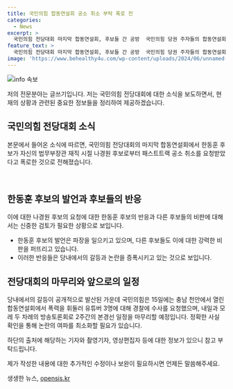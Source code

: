 ```yaml
---
title: 국민의힘 합동연설회 공소 취소 부탁 폭로 전
categories:
  - News
excerpt: >
  국민의힘 전당대회 마지막 합동연설회, 후보들 간 공방  국민의힘 당권 주자들의 합동연설회에서 한동훈 후보의 나경원 후보 폭로로 논란이 불거졌다. 후보들은 내부총질을 비판하며 야당에 수사 거리 제공을 비판했고, 유튜버 폭력 사건과 기자에 대한 폭로전 등으로 당권 경쟁이 치열해지고 있다. 23일의 전당대회를 향해 당과 민의 선택이 기다려지고 있다. (150자)
feature_text: >
  국민의힘 전당대회 마지막 합동연설회, 후보들 간 공방  국민의힘 당권 주자들의 합동연설회에서 한동훈 후보의 나경원 후보 폭로로 논란이 불거졌다. 후보들은 내부총질을 비판하며 야당에 수사 거리 제공을 비판했고, 유튜버 폭력 사건과 기자에 대한 폭로전 등으로 당권 경쟁이 치열해지고 있다. 23일의 전당대회를 향해 당과 민의 선택이 기다려지고 있다. (150자)
image: 'https://www.behealthy4u.com/wp-content/uploads/2024/06/unnamed-file.png'
---
```


<p><img src="https://www.behealthy4u.com/wp-content/uploads/2024/06/unnamed-file.png" alt="info 속보" /></p>

<p>저의 전문분야는 글쓰기입니다. 저는 국민의힘 전당대회에 대한 소식을 보도하면서, 현재의 상황과 관련된 중요한 정보들을 정리하여 제공하겠습니다.</p>

<h2 data-ke-size="size26">국민의힘 전당대회 소식</h2>

<p>본문에서 들어온 소식에 따르면, 국민의힘 전당대회의 마지막 합동연설회에서 한동훈 후보가 자신의 법무부장관 재직 시절 나경원 후보로부터 패스트트랙 공소 취소를 요청받았다고 폭로한 것으로 전해졌습니다.</p>

<p data-ke-size="size16">&nbsp;</p>

<h2 data-ke-size="size24">한동훈 후보의 발언과 후보들의 반응</h2>

<p>이에 대한 나경원 후보의 요청에 대한 한동훈 후보의 반응과 다른 후보들의 비판에 대해서는 신중한 검토가 필요한 상황으로 보입니다.</p>

<ul>
  <li>한동훈 후보의 발언은 파장을 일으키고 있으며, 다른 후보들도 이에 대한 강력한 비판을 퍼뜨리고 있습니다.</li>
  <li>이러한 반응들은 당내에서의 갈등과 논란을 증폭시키고 있는 것으로 보입니다.</li>
</ul>

<h2 data-ke-size="size24">전당대회의 마무리와 앞으로의 일정</h2>

<p>당내에서의 갈등이 공개적으로 발산된 가운데 국민의힘은 15일에는 충남 천안에서 열린 합동연설회에서 폭력을 휘둘러 유튜버 3명에 대해 경찰에 수사를 요청했으며, 내일과 모레 두 차례의 방송토론회로 2주간의 본경선 일정을 마무리할 예정입니다.
정확한 사실 확인을 통해 논란의 여파를 최소화할 필요가 있습니다.</p>

<p>하단의 출처에 해당하는 기자와 촬영기자, 영상편집자 등에 대한 정보가 있으니 참고 부탁드립니다.</p>

<p>제가 작성한 내용에 대한 추가적인 수정이나 보완이 필요하시면 언제든 말씀해주세요.</p>
생생한 뉴스, <a href="https://opensis.kr" rel="dofollow">opensis.kr</a>


